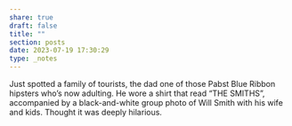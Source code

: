 ```yaml
---
share: true
draft: false
title: ""
section: posts
date: 2023-07-19 17:30:29
type: _notes
---
```


Just spotted a family of tourists, the dad one of those Pabst Blue Ribbon hipsters who’s now adulting. He wore a shirt that read “THE SMITHS”, accompanied by a black-and-white group photo of Will Smith with his wife and kids. Thought it was deeply hilarious. 

